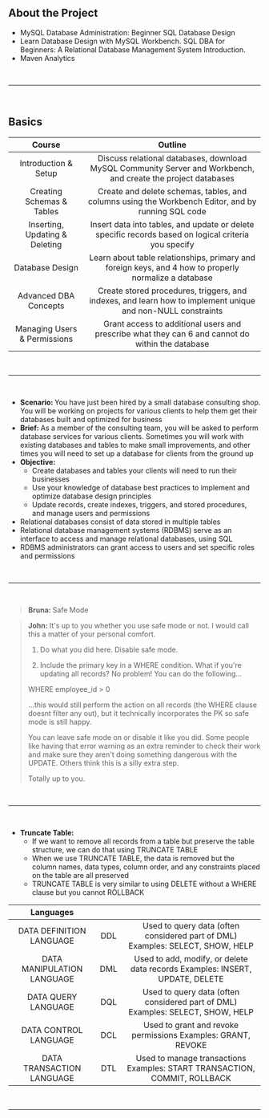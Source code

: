 ## About the Project

- MySQL Database Administration: Beginner SQL Database Design
- Learn Database Design with MySQL Workbench. SQL DBA for Beginners: A Relational Database Management System Introduction.
- Maven Analytics

&nbsp;

---

&nbsp;

## Basics

|             Course             |                                                    Outline                                                    |
| :----------------------------: | :-----------------------------------------------------------------------------------------------------------: |
|      Introduction & Setup      | Discuss relational databases, download MySQL Community Server and Workbench, and create the project databases |
|   Creating Schemas & Tables    |      Create and delete schemas, tables, and columns using the Workbench Editor, and by running SQL code       |
| Inserting, Updating & Deleting |     Insert data into tables, and update or delete specific records based on logical criteria you specify      |
|        Database Design         |     Learn about table relationships, primary and foreign keys, and 4 how to properly normalize a database     |
|     Advanced DBA Concepts      |  Create stored procedures, triggers, and indexes, and learn how to implement unique and non-NULL constraints  |
|  Managing Users & Permissions  |       Grant access to additional users and prescribe what they can 6 and cannot do within the database        |

&nbsp;

---

&nbsp;

- <b>Scenario: </b>You have just been hired by a small database consulting shop. You will be working on projects for various clients to help them get their databases built and optimized for business
- <b>Brief: </b>As a member of the consulting team, you will be asked to perform database services for various clients. Sometimes you will work with existing databases and tables to make small improvements, and other times you will need to set up a database for clients from the ground up
- <b>Objective: </b>
  - Create databases and tables your clients will need to run their businesses
  - Use your knowledge of database best practices to implement and optimize database design principles
  - Update records, create indexes, triggers, and stored procedures, and manage users and permissions
- Relational databases consist of data stored in multiple tables
- Relational database management systems (RDBMS) serve as an interface to access and manage relational databases, using SQL
- RDBMS administrators can grant access to users and set specific roles and permissions

&nbsp;

---

&nbsp;

> <b>Bruna: </b>Safe Mode

> <b>John: </b>It's up to you whether you use safe mode or not. I would call this a matter of your personal comfort.
>
> 1. Do what you did here. Disable safe mode.
>
> 2. Include the primary key in a WHERE condition. What if you're updating all records? No problem! You can do the following...
>
> WHERE employee_id > 0
>
> ...this would still perform the action on all records (the WHERE clause doesnt filter any out), but it technically incorporates the PK so safe mode is still happy.
>
> You can leave safe mode on or disable it like you did. Some people like having that error warning as an extra reminder to check their work and make sure they aren't doing something dangerous with the UPDATE. Others think this is a silly extra step.
>
> Totally up to you.

&nbsp;

---

&nbsp;

- <b>Truncate Table: </b>
  - If we want to remove all records from a table but preserve the table structure, we can do that using TRUNCATE TABLE
  - When we use TRUNCATE TABLE, the data is removed but the column names, data types, column order, and any constraints placed on the table are all preserved
  - TRUNCATE TABLE is very similar to using DELETE without a WHERE clause but you cannot ROLLBACK

|         Languages          |     |                                                                                |
| :------------------------: | :-: | :----------------------------------------------------------------------------: |
|  DATA DEFINITION LANGUAGE  | DDL | Used to query data (often considered part of DML) Examples: SELECT, SHOW, HELP |
| DATA MANIPULATION LANGUAGE | DML |  Used to add, modify, or delete data records Examples: INSERT, UPDATE, DELETE  |
|    DATA QUERY LANGUAGE     | DQL | Used to query data (often considered part of DML) Examples: SELECT, SHOW, HELP |
|   DATA CONTROL LANGUAGE    | DCL |          Used to grant and revoke permissions Examples: GRANT, REVOKE          |
| DATA TRANSACTION LANGUAGE  | DTL |   Used to manage transactions Examples: START TRANSACTION, COMMIT, ROLLBACK    |

&nbsp;

---

&nbsp;
